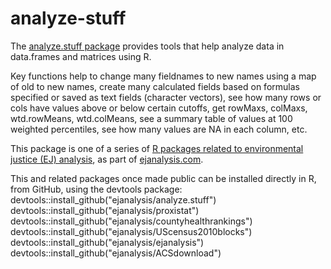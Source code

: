 # analyze-stuff

The [analyze.stuff package](http://ejanalysis.github.io/analyze.stuff/) provides tools that help analyze data in data.frames and matrices using R.

Key functions help to change many fieldnames to new names using a map of old to new names, create many calculated fields based on formulas specified or saved as text fields (character vectors), see how many rows or cols have values above or below certain cutoffs, get rowMaxs, colMaxs, wtd.rowMeans, wtd.colMeans, see a summary table of values at 100 weighted percentiles, see how many values are NA in each column, etc.  

This package is one of a series of [R packages related to environmental justice (EJ) analysis](http://ejanalysis.github.io/), as part of [ejanalysis.com](http://www.ejanalysis.com).  

This and related packages once made public can be installed directly in R, from GitHub, using the devtools package:  
devtools::install_github("ejanalysis/analyze.stuff")  
devtools::install_github("ejanalysis/proxistat")  
devtools::install_github("ejanalysis/countyhealthrankings")  
devtools::install_github("ejanalysis/UScensus2010blocks")  
devtools::install_github("ejanalysis/ejanalysis")  
devtools::install_github("ejanalysis/ACSdownload")  
